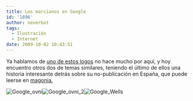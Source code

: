 ```yaml
---
title: Los marcianos en Google
id: '1896'
author: neverbot
tags:
  - Ilustración
  - Internet
date: 2009-10-02 10:43:51
---
```


Ya hablamos de [uno de estos logos](http://localhost:8000/ilustracion/fenomenos-inexplicables-en-el-logotipo-de-google/) no hace mucho por aquí, y hoy encuentro otros dos de temas similares, teniendo el último de ellos una historia interesante detrás sobre su no-publicación en España, que puede leerse en [magonia.](http://blogs.elcorreodigital.com/magonia/2009/9/21/google-celebra-natalicio-h-g-wells-con-platillos-volantes)

![Google_ovni](./Google_ovni.png "Google_ovni")![Google_ovni_2](./Google_ovni_2.png "Google_ovni_2")![Google_Wells](./Google_Wells.png "Google_Wells")